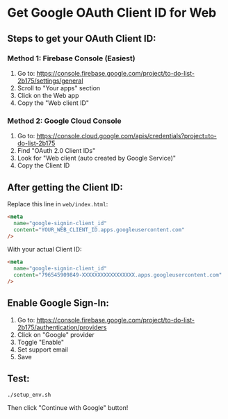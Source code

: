 # Get Google OAuth Client ID for Web

## Steps to get your OAuth Client ID:

### Method 1: Firebase Console (Easiest)

1. Go to: https://console.firebase.google.com/project/to-do-list-2b175/settings/general
2. Scroll to "Your apps" section
3. Click on the Web app
4. Copy the "Web client ID"

### Method 2: Google Cloud Console

1. Go to: https://console.cloud.google.com/apis/credentials?project=to-do-list-2b175
2. Find "OAuth 2.0 Client IDs"
3. Look for "Web client (auto created by Google Service)"
4. Copy the Client ID

## After getting the Client ID:

Replace this line in `web/index.html`:

```html
<meta
  name="google-signin-client_id"
  content="YOUR_WEB_CLIENT_ID.apps.googleusercontent.com"
/>
```

With your actual Client ID:

```html
<meta
  name="google-signin-client_id"
  content="796545909849-XXXXXXXXXXXXXXXXX.apps.googleusercontent.com"
/>
```

## Enable Google Sign-In:

1. Go to: https://console.firebase.google.com/project/to-do-list-2b175/authentication/providers
2. Click on "Google" provider
3. Toggle "Enable"
4. Set support email
5. Save

## Test:

```bash
./setup_env.sh
```

Then click "Continue with Google" button!
